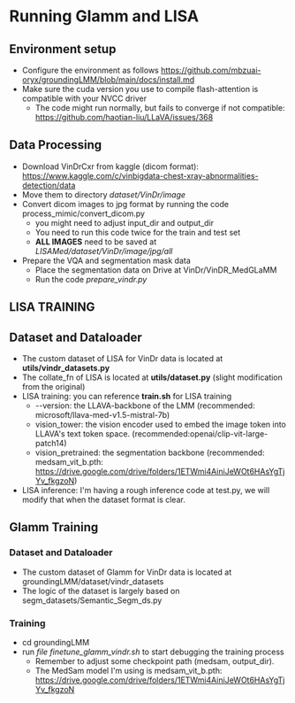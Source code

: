 # Running Glamm and LISA

## Environment setup
- Configure the environment as follows https://github.com/mbzuai-oryx/groundingLMM/blob/main/docs/install.md
- Make sure the cuda version you use to compile flash-attention is compatible with your NVCC driver
    + The code might run normally, but fails to converge if not compatible: https://github.com/haotian-liu/LLaVA/issues/368

## Data Processing
- Download VinDrCxr from kaggle (dicom format): https://www.kaggle.com/c/vinbigdata-chest-xray-abnormalities-detection/data
- Move them to directory *dataset/VinDr/image*
- Convert dicom images to jpg format by running the code process_mimic/convert_dicom.py 
    + you might need to adjust input_dir and output_dir
    + You need to run this code twice for the train and test set
    + **ALL IMAGES** need to be saved at *LISAMed/dataset/VinDr/image/jpg/all*
- Prepare the VQA and segmentation mask data
    + Place the segmentation data on Drive at VinDr/VinDR_MedGLaMM
    + Run the code *prepare_vindr.py*

## LISA TRAINING
## Dataset and Dataloader
- The custom dataset of LISA for VinDr data is located at **utils/vindr_datasets.py**
- The collate_fn of LISA is located at **utils/dataset.py** (slight modification from the original)
- LISA training: you can reference **train.sh** for LISA training
    + --version: the LLAVA-backbone of the LMM (recommended: microsoft/llava-med-v1.5-mistral-7b)
    + vision_tower: the vision encoder used to embed the image token into LLAVA's text token space. (recommended:openai/clip-vit-large-patch14)
    + vision_pretrained: the segmentation backbone (recommended: medsam_vit_b.pth: https://drive.google.com/drive/folders/1ETWmi4AiniJeWOt6HAsYgTjYv_fkgzoN)
- LISA inference: I'm having a rough inference code at test.py, we will modify that when the dataset format is clear.
  
## Glamm Training
### Dataset and Dataloader
- The custom dataset of Glamm for VinDr data is located at groundingLMM/dataset/vindr_datasets
- The logic of the dataset is largely based on segm_datasets/Semantic_Segm_ds.py

### Training
- cd groundingLMM
- run *file finetune_glamm_vindr.sh* to start debugging the training process
   + Remember to adjust some checkpoint path (medsam, output_dir).
   + The MedSam model I'm using is medsam_vit_b.pth: https://drive.google.com/drive/folders/1ETWmi4AiniJeWOt6HAsYgTjYv_fkgzoN
  

